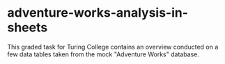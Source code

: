 # adventure-works-analysis-in-sheets
This graded task for Turing College contains an overview conducted on a few data tables taken from the mock "Adventure Works" database. 
